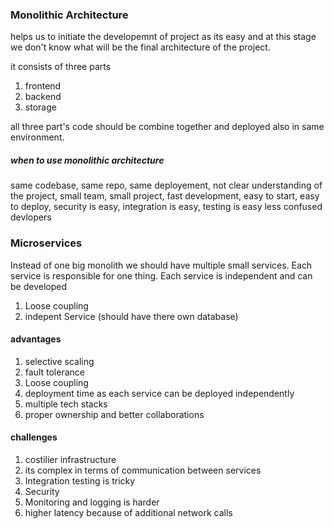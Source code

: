 ### Monolithic Architecture

helps us to initiate the developemnt of project as its easy and at this stage we don't know what will be the final architecture of the project. 

it consists of three parts

1. frontend
2. backend
3. storage 

all  three part's code should be combine together and deployed also in same environment.

##### when to use monolithic architecture

same codebase, 
same repo, 
same deployement, 
not clear understanding of the project, 
small team, small project, 
fast development, easy to start, 
easy to deploy, security is easy, 
integration is easy, testing is easy
less confused devlopers


### Microservices

Instead of one big monolith we should have multiple small services. Each service is responsible for one thing. Each service is independent and can be developed

1. Loose coupling 
2. indepent Service (should have there own database)

#### advantages

1. selective scaling
2. fault tolerance
3. Loose coupling
4. deployment time as each service can be deployed independently
5. multiple tech stacks
6. proper ownership and better collaborations

#### challenges

1. costilier infrastructure
2. its complex in terms of communication between services
3. Integration testing is tricky
4. Security
5. Monitoring and logging is harder
6. higher latency because of additional network calls
